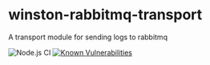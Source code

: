 # winston-rabbitmq-transport
A transport module for sending logs to rabbitmq 


![Node.js CI](https://github.com/debarghyab/winston-rabbitmq-transport/workflows/Node.js%20CI/badge.svg?branch=master)
[![Known Vulnerabilities](https://snyk.io/test/github/debarghyab/winston-rabbitmq-transport/badge.svg?targetFile=package.json)](https://snyk.io/test/github/debarghyab/winston-rabbitmq-transport?targetFile=package.json)
